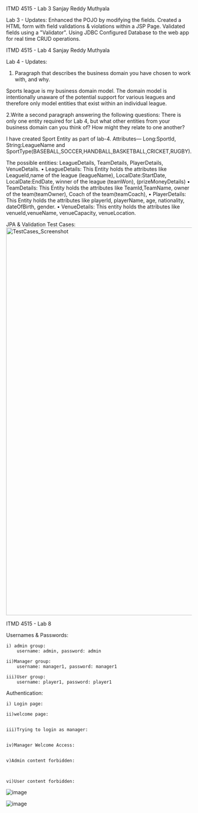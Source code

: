 ITMD 4515 - Lab 3 Sanjay Reddy Muthyala

Lab 3 - Updates:
    Enhanced the POJO by modifying the fields.
    Created a HTML form with field validations & violations within a JSP Page.
    Validated fields using a "Validator".
    Using JDBC Configured Database to the web app for real time CRUD operations.


ITMD 4515 - Lab 4 Sanjay Reddy Muthyala

Lab 4 - Updates:
1. Paragraph that describes the business domain you have chosen to work with, and why.

Sports league is my business domain model. The domain model is intentionally unaware of the potential support for various leagues and therefore only model entities that exist within an individual league.

2.Write a second paragraph answering the following questions: There is only one entity required for Lab 4, but what other entities from your business domain can you think of? How might they relate to one another?

I have created Sport Entity as part of lab-4. 
Attributes— Long:SportId, String:LeagueName and SportType(BASEBALL,SOCCER,HANDBALL,BASKETBALL,CRICKET,RUGBY).

The possible entities: LeagueDetails, TeamDetails, PlayerDetails, VenueDetails.
•	LeagueDetails: This Entity holds the attributes like LeagueId,name of the league (leagueName), LocalDate:StartDate, LocalDate:EndDate, winner of the league (teamWon), (prizeMoneyDetails)
•	TeamDetails: This Entity holds the attributes like TeamId,TeamName, owner of the team(teamOwner),	Coach of the team(teamCoach), 
•	PlayerDetails: This Entity holds the attributes like playerId, playerName, age, nationality, dateOfBirth, gender.
•	VenueDetails: This entity holds the attributes like venueId,venueName, venueCapacity, venueLocation.


JPA & Validation Test Cases:
<img width="1051" alt="TestCases_Screenshot " src="https://user-images.githubusercontent.com/97815128/154125764-872377e5-38ac-4c0a-854f-7893865f6718.png">


ITMD 4515 - Lab 8

Usernames & Passwords:
	
	i) admin group: 
		username: admin, password: admin
	
	ii)Manager group:
		username: manager1, password: manager1
	
	iii)User group:
		username: player1, password: player1

Authentication:
	
	i) Login page:
	 
	ii)welcome page:
	 

    iii)Trying to login as manager:
 
	
	iv)Manager Welcome Access:
	 

	v)Admin content forbidden:
	 


	vi)User content forbidden:
	 

	 

![image](https://user-images.githubusercontent.com/97815128/161846709-86e28637-cb50-4937-8a46-3428589a80ed.png)

![image](https://user-images.githubusercontent.com/97815128/161846930-44352807-7a21-44cd-ac4b-c65bb71350ad.png)

